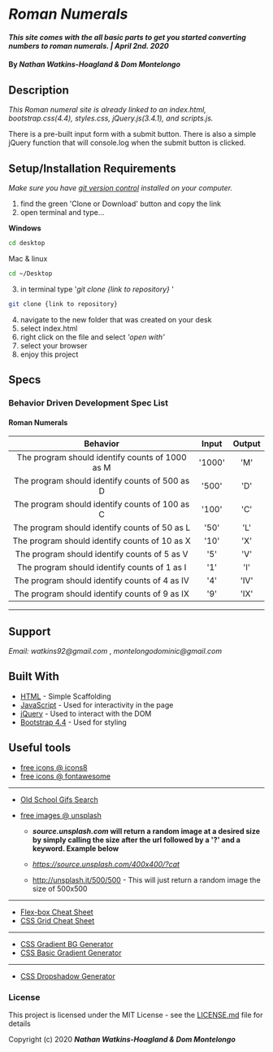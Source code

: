 # _Roman Numerals_

#### _This site comes with the all basic parts to get you started converting numbers to roman numerals. | April 2nd. 2020_

#### By _**Nathan Watkins-Hoagland & Dom Montelongo**_

## Description

_This Roman numeral site is already linked to an index.html, bootstrap.css(4.4), styles.css, jQuery.js(3.4.1), and scripts.js._

There is a pre-built input form with a submit button. There is also a simple jQuery function that will console.log when the submit button is clicked.

## Setup/Installation Requirements

_Make sure you have [git version control](https://git-scm.com/downloads) installed on your computer._

1. find the green 'Clone or Download' button and copy the link
2. open terminal and type...

**Windows**

```sh
cd desktop
```

Mac & linux

```sh
cd ~/Desktop
```

3.  in terminal type '_git clone {link to repository}_ '

```sh
git clone {link to repository}
```

4. navigate to the new folder that was created on your desk
5. select index.html
6. right click on the file and select _'open with'_
7. select your browser
8. enjoy this project

## Specs

### Behavior Driven Development Spec List
#### Roman Numerals
|                          Behavior                          | Input  | Output  |
| :--------------------------------------------------------: | :----: | :-----: |
| The program should identify counts of 1000 as M | '1000' | 'M'  |
| The program should identify counts of 500 as D | '500' | 'D' |  
| The program should identify counts of 100 as C | '100' | 'C' |
| The program should identify counts of 50 as L | '50' | 'L' |
| The program should identify counts of 10 as X | '10' | 'X' |
| The program should identify counts of 5 as V | '5' | 'V' |
| The program should identify counts of 1 as I | '1' | 'I'  |
| The program should identify counts of 4 as IV | '4' | 'IV'  |
| The program should identify counts of 9 as IX | '9' | 'IX'  |


---

## Support

_Email: watkins92@gmail.com_ , _montelongodominic@gmail.com_

## Built With

- [HTML](https://developer.mozilla.org/en-US/docs/Web/HTML) - Simple Scaffolding
- [JavaScript](https://developer.mozilla.org/en-US/docs/Web/JavaScript) - Used for interactivity in the page
- [jQuery](https://jquery.com/) - Used to interact with the DOM
- [Bootstrap 4.4](https://getbootstrap.com/) - Used for styling

## Useful tools

- [free icons @ icons8](https://icons8.com/)
- [free icons @ fontawesome](https://fontawesome.com/)

---

- [Old School Gifs Search](https://gifcities.org/)
- [free images @ unsplash](https://unsplash.com/)

  - **_source.unsplash.com_ will return a random image at a desired size by simply calling the size after the url followed by a '?' and a keyword. Example below**

  - _https://source.unsplash.com/400x400/?cat_
  - http://unsplash.it/500/500 - This will just return a random image the size of 500x500

---

- [Flex-box Cheat Sheet](http://yoksel.github.io/flex-cheatsheet/)
- [CSS Grid Cheat Sheet](http://grid.malven.co/)

---

- [CSS Gradient BG Generator](https://mycolor.space/gradient)
- [CSS Basic Gradient Generator](https://cssgradient.io/)

---

- [CSS Dropshadow Generator](https://cssgenerator.org/box-shadow-css-generator.html)

### License

This project is licensed under the MIT License - see the [LICENSE.md](LICENSE.md) file for details

Copyright (c) 2020 **_Nathan Watkins-Hoagland & Dom Montelongo_**
